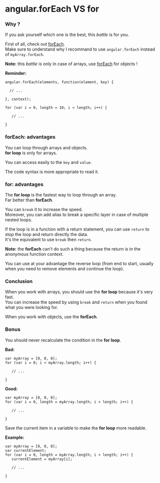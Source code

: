 # angular.forEach VS for

### Why ?

If you ask yourself which one is the best, this *battle* is for you.

First of all, check out [forEach](../methods/forEach.md).  
Make sure to understand why I recommand to use `angular.forEach` instead of `myArray.forEach`.

**Note:** this *battle* is only in case of arrays, use [forEach](../methods/forEach.md) for objects !

**Reminder:**

```
angular.forEach(elements, function(element, key) {

  // ...
  
}, context);

for (var i = 0, length = 10; i < length; i++) {

   // ...

}
```

### forEach: advantages

You can loop through arrays and objects.  
**for loop** is only for arrays.

You can access easily to the `key` and `value`.

The code syntax is more appropriate to read it.

### for: advantages

The **for loop** is the fastest way to loop through an array.  
Far better than **forEach**.

You can `break` it to increase the speed.  
Moreover, you can add alias to break a specific layer in case of multiple nested loops.

If the loop is in a function with a return statement, you can use `return` to stop the loop and return directly the data.  
It's the equivalent to use `break` then `return`.

**Note:** the **forEach** can't do such a thing because the return is in the anonymous function context.

You can use at your advantage the reverse loop (from end to start, usually when you need to remove elements and continue the loop).

### Conclusion

When you work with arrays, you should use the **for loop** because it's very fast.  
You can increase the speed by using `break` and `return` when you found what you were looking for.

When you work with objects, use the **forEach**.

### Bonus

You should never recalculate the condition in the **for loop**.

**Bad:**

```
var myArray = [0, 0, 0];
for (var i = 0; i < myArray.length; i++) {

   // ...

}
```

**Good:**

```
var myArray = [0, 0, 0];
for (var i = 0, length = myArray.length; i < length; i++) {

   // ...

}
```

Save the current item in a variable to make the **for loop** more readable.

**Example:**

```
var myArray = [0, 0, 0];
var currentElement;
for (var i = 0, length = myArray.length; i < length; i++) {
   currentElement = myArray[i];

   // ...

}
```
